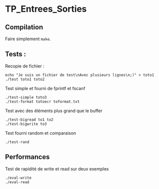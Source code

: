 # TP_Entrees_Sorties

## Compilation 

Faire simplement `make`.

## Tests :

Recopie de fichier :
```
echo "Je suis un fichier de test\nAvec plusieurs lignes\n;)" > toto1
./test toto1 toto2
```

Test simple et fourni de fprintf et fscanf
```
./test-simple toto3
./test-format totoecr toformat.txt
```

Test avec des éléments plus grand que le buffer
```
./test-bigread to1 to2
./test-bigwrite to3
```

Test fourni random et comparaison
```
./test-rand
```

## Performances

Test de rapidité de write et read sur deux exemples
```
./eval-write
./eval-read
```